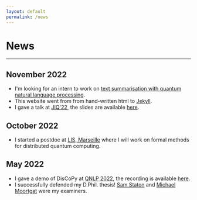 ```yaml
---
layout: default
permalink: /news
---
```


# News

---

## November 2022

* I'm looking for an intern to work on [text summarisation with quantum natural language processing](jobs/22-11-16-qnlp-summarisation).
* This website went from from hand-written html to [Jekyll](https://jekyllrb.com/).
* I gave a talk at [JIQ'22](https://qi.lip6.fr/jiq22/), the slides are available [here](slides/22-11-15-CT-for-QNLP.html).

## October 2022

* I started a postdoc at [LIS, Marseille](https://www.lis-lab.fr/) where I will work on formal methods for distributed quantum computing.

## May 2022

* I gave a demo of DisCoPy at [QNLP 2022](https://qnlp.cambridgequantum.com/conf2022/), the recording is available [here](https://www.youtube.com/watch?v=P7nZHX0xhAI).
* I successfully defended my D.Phil. thesis! [Sam Staton](https://www.cs.ox.ac.uk/people/samuel.staton/main.html) and [Michael Moortgat](https://www.uu.nl/medewerkers/MJMoortgat) were my examiners.
